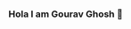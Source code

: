 ### Hola I am Gourav Ghosh 👋

<!--
**gouravghosh24/gouravghosh24** is a ✨ _special_ ✨ repository because its `README.md` (this file) appears on your GitHub profile.

Here are some ideas to get you started:

- 🔭 I’m currently Developing myself in the Tech field
- 🌱 I’m currently learning MERN STACK
- 👯 I’m looking to collaborate on Javascript Challenges
- 🤔 I’m looking for help with Website Designing and development ideas and techniques to be able to make some growth in my career
- 💬 Ask me about anything Related to web technology
- 📫 How to reach me @ Linkedin https://www.linkedin.com/in/gouravghosh24
- 😄 Pronouns: ...
- ⚡ Fun fact: Firefox Logo isn't a fox

-->
